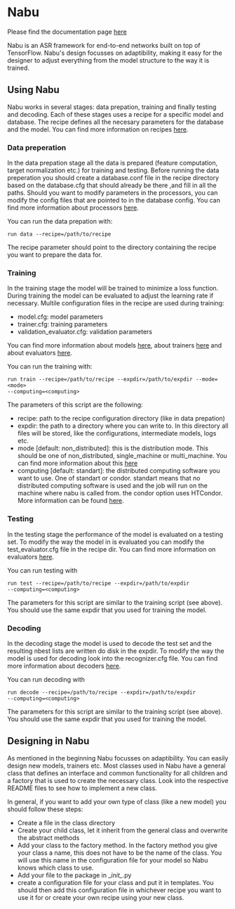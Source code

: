 # Nabu

Please find the documentation page [here](http://vrenkens.github.io/nabu)

Nabu is an ASR framework for end-to-end networks built on top of TensorFlow.
Nabu's design focusses on adaptibility, making it easy for the designer to
adjust everything from the model structure to the way it is trained.

## Using Nabu

Nabu works in several stages: data prepation, training and finally testing and
decoding. Each of these stages uses a recipe for a specific model and database.
The recipe defines all the necesary parameters for the database and the model.
You can find more information on recipes [here](config/recipes/README.md).

### Data preperation

In the data prepation stage all the data is prepared (feature computation,
target normalization etc.) for training and testing. Before running the data
preperation you should create a database.conf file in the recipe directory
based on the database.cfg that should already be there ,and fill in all the
paths. Should you want to modify parameters in the processors, you can modify
the config files that are pointed to in the database config. You can find more
information about processors [here](nabu/processing/processors/README.md).

You can run the data prepation with:

```
run data --recipe=/path/to/recipe
```

The recipe parameter should point to the directory containing the recipe you
want to prepare the data for.

### Training

In the training stage the model will be trained to minimize a loss function.
During training the model can be evaluated to adjust the learning rate if
necessary. Multile configuration files in the recipe are used during training:

- model.cfg: model parameters
- trainer.cfg: training parameters
- validation_evaluator.cfg: validation parameters

You can find more information about models
[here](nabu/neuralnetworks/models/README.md), about trainers
[here](nabu/neuralnetworks/trainers/README.md) and about evaluators
[here](nabu/neuralnetworks/evaluators/README.md).

You can run the training with:

```
run train --recipe=/path/to/recipe --expdir=/path/to/expdir --mode=<mode>
--computing=<computing>
```

The parameters of this script are the following:

- recipe: path to the recipe configuration directory (like in data prepation)
- expdir: the path to a directory where you can write to. In this directory all
files will be stored, like the configurations, intermediate models, logs etc.
- mode [default: non_distributed]: this is the distribution mode. This should be
one of non_distributed, single_machine or multi_machine. You can find more
information about this [here](nabu/computing/README.md)
- computing [default: standart]: the distributed computing software you want to
use. One of standart or condor. standart means that no distributed computing
software is used and the job will run on the machine where nabu is called from.
the condor option uses HTCondor. More information can be found
[here](nabu/computing/README.md).

### Testing

In the testing stage the performance of the model is evaluated on a testing set.
To modify the way the model in is evaluated you can modify the
test_evaluator.cfg file in the recipe dir. You can find more information on
evaluators [here](nabu/neuralnetworks/trainers/README.md).

You can run testing with

```
run test --recipe=/path/to/recipe --expdir=/path/to/expdir
--computing=<computing>
```

The parameters for this script are similar to the training script (see above).
You should use the same expdir that you used for training the model.

### Decoding

In the decoding stage the model is used to decode the test set and the resulting
nbest lists are written do disk in the expdir. To modify the way the model is
used for decoding look into the recognizer.cfg file. You can find more
information about decoders [here](nabu/neuralnetworks/decoders/README.md).

You can run decoding with

```
run decode --recipe=/path/to/recipe --expdir=/path/to/expdir
--computing=<computing>
```

The parameters for this script are similar to the training script (see above).
You should use the same expdir that you used for training the model.

## Designing in Nabu

As mentioned in the beginning Nabu focusses on adaptibility. You can easily
design new models, trainers etc. Most classes used in Nabu have a general class
that defines an interface and common functionality for all children and
a factory that is used to create the necessary class. Look into the respective
README files to see how to implement a new class.

In general, if you want to add your own type of class (like a new model) you
should follow these steps:
- Create a file in the class directory
- Create your child class, let it inherit from the general class and overwrite
the abstract methods
- Add your class to the factory method. In the factory method you give your
class a name, this does not have to be the name of the class. You will use
this name in the configuration file for your model so Nabu knows which class
to use.
- Add your file to the package in \__init\__.py
- create a configuration file for your class and put it in templates. You
should then add this configuration file in whichever recipe you want to use it
for or create your own recipe using your new class.
